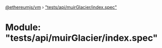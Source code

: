 [@ethereumjs/vm](../README.md) › ["tests/api/muirGlacier/index.spec"](_tests_api_muirglacier_index_spec_.md)

# Module: "tests/api/muirGlacier/index.spec"


